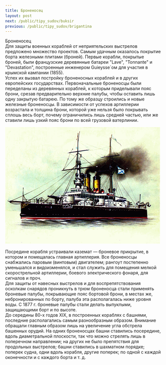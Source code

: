 ```yaml
---
title: Броненосец
layout: post
next: /public/tipy_sudov/buksir
previous: /public/tipy_sudov/brigantina
---
```


Броненосец  
Для защиты военных кораблей от неприятельских выстрелов предложено множество проектов. Самым удачным оказалось покрытие борта железными плитами (броней). Первые корабли, покрытые броней, были французские деревянные батареи "Lave", "Tonnante" и "Devastation", построенные инженером Guieysse`ом для участия в крымской кампании (1855).   
Успех их вызвал постройку броненосных кораблей и в других европейских государствах. Первоначальные броненосцы были переделаны из деревянных кораблей, к которым приделывали пояс брони, срезав предварительно верхние палубы, чтобы оставить лишь одну закрытую батарею. По тому же образцу строились и новые железные броненосцы. В зависимости от успехов артиллерии возрастала и толщина брони, которой уже нельзя было покрывать сплошь весь борт, почему ограничились лишь средней частью, или же ставили лишь узкий пояс брони по всей грузовой ватерлинии.  
  

![](/assets/img/suda/bronenosets.gif)  

  
Посредине корабля устраивали каземат — броневое прикрытие, в котором и помещалась главная артиллерия. Все броненосцы снабжались паровым (винтовым) двигателем; рангоут постепенно уменьшался и видоизменялся, и стал служить для помещения мелкой скорострельной артиллерии, боевого электрического фонаря, для сигналов и проч.   
Для защиты от навесных выстрелов и для воспрепятствования осколкам снарядов проникнуть в трюм броненосца стали применять броневые палубы, покрывающие пояс бортовой брони, в местах же, небронированных по борту, палуба эта располагалась ниже уровня воды. С 1877 г. броневые палубы стали делать выпуклыми, защищающими борт и по высоте.   
До середины 80-х годов XIX, в построенных кораблях с башнями, последние располагались самым разнообразным образом. Внимание обращали главным образом лишь на увеличение угла обстрела башенных орудий. На одних броненосцах башни ставились посередине, вдоль диаметральной плоскости, так что можно стрелять лишь в поперечном направлении; на других не было препятствия для продольных выстрелов; башни ставились в шахматном порядке; поперек судна, одни вдоль корабля, другие поперек; по одной с каждой оконечности и с каждого борта и т. д.  
 